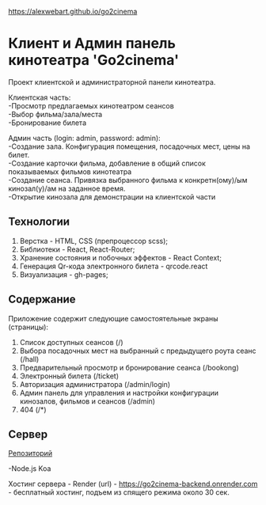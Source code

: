 https://alexwebart.github.io/go2cinema

# Клиент и Админ панель кинотеатра 'Go2cinema'

Проект клиентской и администраторной панели кинотеатра.

Клиентская часть:\
-Просмотр предлагаемых кинотеатром сеансов\
-Выбор фильма/зала/места\
-Бронирование билета

Админ часть (login: admin, password: admin):\
-Создание зала. Конфигурация помещения, посадочных мест, цены на билет.\
-Создание карточки фильма, добавление в общий список показываемых фильмов кинотеатра\
-Создание сеанса. Привязка выбранного фильма к конкретн(ому)/ым кинозал(у)/ам на заданное время.\
-Открытие кинозала для демонстрации на клиентской части


## Технологии

1. Верстка - HTML, CSS (препроцессор scss);
1. Библиотеки - Rеact, React-Router;
1. Хранение состояния и побочных эффектов - React Context;
1. Генерация Qr-кода электронного билета - qrcode.react
1. Визуализация - gh-pages;

## Содержание

Приложение содержит следующие самостоятельные экраны (страницы):

1. Список доступных сеансов (/)
1. Выбора посадочных мест на выбранный с предыдущего роута сеанс (/hall)
1. Предварительный просмотр и бронирование сеанса (/bookong)
1. Электронный билета (/ticket)
1. Авторизация администратора (/admin/login)
1. Админ панель для управления и настройки конфигурации кинозалов, фильмов и сеансов (/admin)
1. 404 (/*)


## Cервер
[Репозиторий](https://github.com/AlexWEBArt/go2cinema-backend)

-Node.js Koa

Хостинг сервера - Render (url) - https://go2cinema-backend.onrender.com - бесплатный хостинг, подъем из спящего режима около 30 сек.
